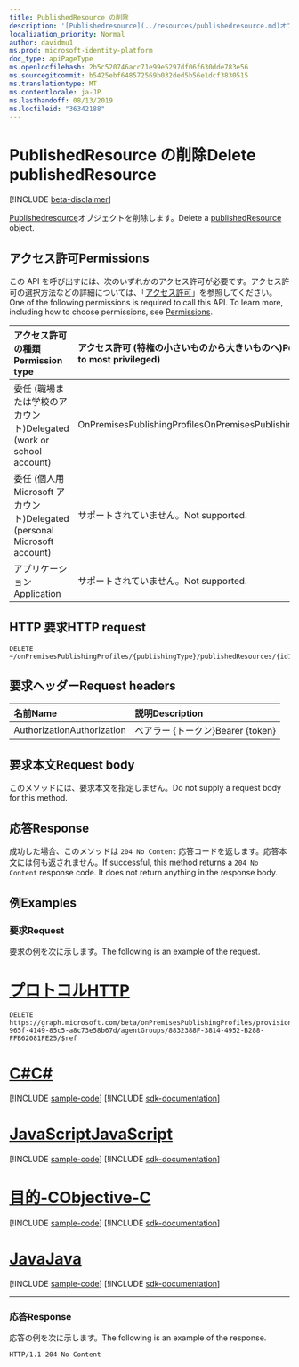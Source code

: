 ```yaml
---
title: PublishedResource の削除
description: '[Publishedresource](../resources/publishedresource.md)オブジェクトを削除します。'
localization_priority: Normal
author: davidmu1
ms.prod: microsoft-identity-platform
doc_type: apiPageType
ms.openlocfilehash: 2b5c520746acc71e99e5297df06f630dde783e56
ms.sourcegitcommit: b5425ebf648572569b032ded5b56e1dcf3830515
ms.translationtype: MT
ms.contentlocale: ja-JP
ms.lasthandoff: 08/13/2019
ms.locfileid: "36342188"
---
```

# <a name="delete-publishedresource"></a><span data-ttu-id="4f431-103">PublishedResource の削除</span><span class="sxs-lookup"><span data-stu-id="4f431-103">Delete publishedResource</span></span>

[!INCLUDE [beta-disclaimer](../../includes/beta-disclaimer.md)]

<span data-ttu-id="4f431-104">[Publishedresource](../resources/publishedresource.md)オブジェクトを削除します。</span><span class="sxs-lookup"><span data-stu-id="4f431-104">Delete a [publishedResource](../resources/publishedresource.md) object.</span></span>

## <a name="permissions"></a><span data-ttu-id="4f431-105">アクセス許可</span><span class="sxs-lookup"><span data-stu-id="4f431-105">Permissions</span></span>

<span data-ttu-id="4f431-p101">この API を呼び出すには、次のいずれかのアクセス許可が必要です。アクセス許可の選択方法などの詳細については、「[アクセス許可](/graph/permissions-reference)」を参照してください。</span><span class="sxs-lookup"><span data-stu-id="4f431-p101">One of the following permissions is required to call this API. To learn more, including how to choose permissions, see [Permissions](/graph/permissions-reference).</span></span>

| <span data-ttu-id="4f431-108">アクセス許可の種類</span><span class="sxs-lookup"><span data-stu-id="4f431-108">Permission type</span></span>                        | <span data-ttu-id="4f431-109">アクセス許可 (特権の小さいものから大きいものへ)</span><span class="sxs-lookup"><span data-stu-id="4f431-109">Permissions (from least to most privileged)</span></span> |
|:--------------------------------------|:---------------------------------------------------------|
| <span data-ttu-id="4f431-110">委任 (職場または学校のアカウント)</span><span class="sxs-lookup"><span data-stu-id="4f431-110">Delegated (work or school account)</span></span>     | <span data-ttu-id="4f431-111">OnPremisesPublishingProfiles</span><span class="sxs-lookup"><span data-stu-id="4f431-111">OnPremisesPublishingProfiles.ReadWrite.All</span></span> |
| <span data-ttu-id="4f431-112">委任 (個人用 Microsoft アカウント)</span><span class="sxs-lookup"><span data-stu-id="4f431-112">Delegated (personal Microsoft account)</span></span> | <span data-ttu-id="4f431-113">サポートされていません。</span><span class="sxs-lookup"><span data-stu-id="4f431-113">Not supported.</span></span> |
| <span data-ttu-id="4f431-114">アプリケーション</span><span class="sxs-lookup"><span data-stu-id="4f431-114">Application</span></span>                            | <span data-ttu-id="4f431-115">サポートされていません。</span><span class="sxs-lookup"><span data-stu-id="4f431-115">Not supported.</span></span> |

## <a name="http-request"></a><span data-ttu-id="4f431-116">HTTP 要求</span><span class="sxs-lookup"><span data-stu-id="4f431-116">HTTP request</span></span>

<!-- { "blockType": "ignored" } -->

```http
DELETE ~/onPremisesPublishingProfiles/{publishingType}/publishedResources/{id1}/agentGroups/{id2}/$ref
```

## <a name="request-headers"></a><span data-ttu-id="4f431-117">要求ヘッダー</span><span class="sxs-lookup"><span data-stu-id="4f431-117">Request headers</span></span>

| <span data-ttu-id="4f431-118">名前</span><span class="sxs-lookup"><span data-stu-id="4f431-118">Name</span></span>          | <span data-ttu-id="4f431-119">説明</span><span class="sxs-lookup"><span data-stu-id="4f431-119">Description</span></span>   |
|:--------------|:--------------|
| <span data-ttu-id="4f431-120">Authorization</span><span class="sxs-lookup"><span data-stu-id="4f431-120">Authorization</span></span> | <span data-ttu-id="4f431-121">ベアラー {トークン}</span><span class="sxs-lookup"><span data-stu-id="4f431-121">Bearer {token}</span></span> |

## <a name="request-body"></a><span data-ttu-id="4f431-122">要求本文</span><span class="sxs-lookup"><span data-stu-id="4f431-122">Request body</span></span>

<span data-ttu-id="4f431-123">このメソッドには、要求本文を指定しません。</span><span class="sxs-lookup"><span data-stu-id="4f431-123">Do not supply a request body for this method.</span></span>

## <a name="response"></a><span data-ttu-id="4f431-124">応答</span><span class="sxs-lookup"><span data-stu-id="4f431-124">Response</span></span>

<span data-ttu-id="4f431-p102">成功した場合、このメソッドは `204 No Content` 応答コードを返します。応答本文には何も返されません。</span><span class="sxs-lookup"><span data-stu-id="4f431-p102">If successful, this method returns a `204 No Content` response code. It does not return anything in the response body.</span></span>

## <a name="examples"></a><span data-ttu-id="4f431-127">例</span><span class="sxs-lookup"><span data-stu-id="4f431-127">Examples</span></span>

### <a name="request"></a><span data-ttu-id="4f431-128">要求</span><span class="sxs-lookup"><span data-stu-id="4f431-128">Request</span></span>

<span data-ttu-id="4f431-129">要求の例を次に示します。</span><span class="sxs-lookup"><span data-stu-id="4f431-129">The following is an example of the request.</span></span>

# <a name="httptabhttp"></a>[<span data-ttu-id="4f431-130">プロトコル</span><span class="sxs-lookup"><span data-stu-id="4f431-130">HTTP</span></span>](#tab/http)
<!-- {
  "blockType": "request",
  "name": "delete_publishedresource"
}-->

```http
DELETE https://graph.microsoft.com/beta/onPremisesPublishingProfiles/provisioning/publishedResources/1234b780-965f-4149-85c5-a8c73e58b67d/agentGroups/8832388F-3814-4952-B288-FFB62081FE25/$ref
```
# <a name="ctabcsharp"></a>[<span data-ttu-id="4f431-131">C#</span><span class="sxs-lookup"><span data-stu-id="4f431-131">C#</span></span>](#tab/csharp)
[!INCLUDE [sample-code](../includes/snippets/csharp/delete-publishedresource-csharp-snippets.md)]
[!INCLUDE [sdk-documentation](../includes/snippets/snippets-sdk-documentation-link.md)]

# <a name="javascripttabjavascript"></a>[<span data-ttu-id="4f431-132">JavaScript</span><span class="sxs-lookup"><span data-stu-id="4f431-132">JavaScript</span></span>](#tab/javascript)
[!INCLUDE [sample-code](../includes/snippets/javascript/delete-publishedresource-javascript-snippets.md)]
[!INCLUDE [sdk-documentation](../includes/snippets/snippets-sdk-documentation-link.md)]

# <a name="objective-ctabobjc"></a>[<span data-ttu-id="4f431-133">目的-C</span><span class="sxs-lookup"><span data-stu-id="4f431-133">Objective-C</span></span>](#tab/objc)
[!INCLUDE [sample-code](../includes/snippets/objc/delete-publishedresource-objc-snippets.md)]
[!INCLUDE [sdk-documentation](../includes/snippets/snippets-sdk-documentation-link.md)]

# <a name="javatabjava"></a>[<span data-ttu-id="4f431-134">Java</span><span class="sxs-lookup"><span data-stu-id="4f431-134">Java</span></span>](#tab/java)
[!INCLUDE [sample-code](../includes/snippets/java/delete-publishedresource-java-snippets.md)]
[!INCLUDE [sdk-documentation](../includes/snippets/snippets-sdk-documentation-link.md)]

---


### <a name="response"></a><span data-ttu-id="4f431-135">応答</span><span class="sxs-lookup"><span data-stu-id="4f431-135">Response</span></span>

<span data-ttu-id="4f431-136">応答の例を次に示します。</span><span class="sxs-lookup"><span data-stu-id="4f431-136">The following is an example of the response.</span></span>

<!-- {
  "blockType": "response",
  "truncated": true
} -->

```http
HTTP/1.1 204 No Content
```

<!-- uuid: 16cd6b66-4b1a-43a1-adaf-3a886856ed98
2019-02-04 14:57:30 UTC -->
<!-- {
  "type": "#page.annotation",
  "description": "Delete publishedResource",
  "keywords": "",
  "section": "documentation",
  "tocPath": ""
}-->
